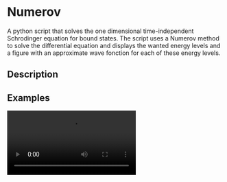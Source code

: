 Numerov
==========
A python script that solves the one dimensional time-independent Schrodinger equation for bound states.  The script uses a Numerov method to solve the differential equation and displays the wanted energy levels and a figure with an approximate wave fonction for each of these energy levels.

Description
-----------

Examples
--------

![Harmonic oscillator](https://github.com/FelixDesrochers/Numerov/tree/master/video/Harm_pot.mp4)




